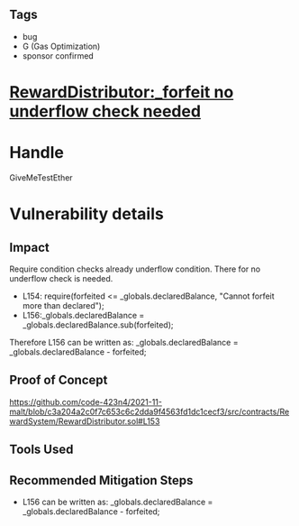 ## Tags

- bug
- G (Gas Optimization)
- sponsor confirmed

# [RewardDistributor:_forfeit no underflow check needed](https://github.com/code-423n4/2021-11-malt-findings/issues/140) 

# Handle

GiveMeTestEther


# Vulnerability details

## Impact
Require condition checks already underflow condition. There for no underflow check is needed.

- L154: require(forfeited <= _globals.declaredBalance, "Cannot forfeit more than declared");
- L156:_globals.declaredBalance = _globals.declaredBalance.sub(forfeited);

Therefore L156 can be written as: _globals.declaredBalance = _globals.declaredBalance - forfeited;


## Proof of Concept
https://github.com/code-423n4/2021-11-malt/blob/c3a204a2c0f7c653c6c2dda9f4563fd1dc1cecf3/src/contracts/RewardSystem/RewardDistributor.sol#L153
## Tools Used

## Recommended Mitigation Steps
- L156 can be written as: _globals.declaredBalance = _globals.declaredBalance - forfeited;

